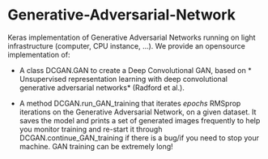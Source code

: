 # Generative-Adversarial-Network

Keras implementation of Generative Adversarial Networks running on light infrastructure (computer, CPU instance, ...). We provide an opensource implementation of:

- A class DCGAN.GAN to create a Deep Convolutional GAN, based on * Unsupervised representation learning with deep convolutional generative adversarial networks* (Radford et al.).

- A method DCGAN.run_GAN_training that iterates *epochs* RMSprop iterations on the Generative Adversarial Network, on a given dataset. It saves the model and prints a set of generated images frequently to help you monitor training and re-start it through DCGAN.continue_GAN_training if there is a bug/if you need to stop your machine. GAN training can be extremely long!